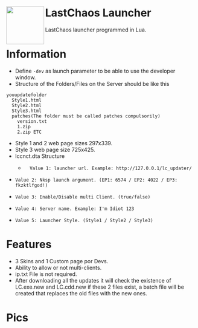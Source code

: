 # LastChaos Launcher <img align="left" src="https://user-images.githubusercontent.com/5092697/137706275-5a285a31-a814-4e40-bb2a-b75601ec6fed.png" width="100px">

LastChaos launcher programmed in Lua.<br/>

# Information
* Define ```-dev``` as launch parameter to be able to use the developer window.
* Structure of the Folders/Files on the Server should be like this
```
youupdatefolder
  Style1.html
  Style2.html
  Style3.html
  patches(The folder must be called patches compulsorily)
    version.txt
    1.zip
    2.zip ETC
```
* Style 1 and 2 web page sizes 297x339.
* Style 3 web page size 725x425.
* lccnct.dta Structure
  *       Value 1: launcher url. Example: http://127.0.0.1/lc_updater/
*     Value 2: Nksp launch argument. (EP1: 6574 / EP2: 4022 / EP3: fkzktlfgod!)
*     Value 3: Enable/Disable multi Client. (true/false)
*     Value 4: Server name. Example: I'm Idiot 123
*     Value 5: Launcher Style. (Style1 / Style2 / Style3)

# Features
* 3 Skins and 1 Custom page por Devs.
* Ability to allow or not multi-clients.
* ip.txt File is not required.
* After downloading all the updates it will check the existence of LC.exe.new and LC.cdd.new if these 2 files exist, a batch file will be created that replaces the old files with the new ones.

# Pics
